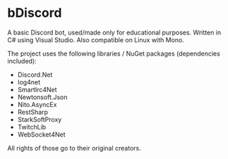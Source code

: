# bDiscord
A basic Discord bot, used/made only for educational purposes. Written in C# using Visual Studio. Also compatible on Linux with Mono.

The project uses the following libraries / NuGet packages (dependencies included):

* Discord.Net
* log4net
* SmartIrc4Net
* Newtonsoft.Json
* Nito.AsyncEx
* RestSharp
* StarkSoftProxy
* TwitchLib
* WebSocket4Net

All rights of those go to their original creators.
